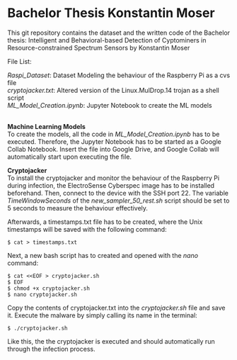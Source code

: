 # Bachelor Thesis Konstantin Moser
This git repository contains the dataset and the written code of the Bachelor thesis: Intelligent and Behavioral-based Detection of Cyptominers in Resource-constrained Spectrum Sensors by Konstantin Moser

File List:<br />

*Raspi_Dataset*: Dataset Modeling the behaviour of the Raspberry Pi as a cvs file <br />
*cryptojacker.txt*: Altered version of the Linux.MulDrop.14 trojan as a shell script <br />
*ML_Model_Creation.ipynb*: Jupyter Notebook to create the ML models <br /><br />

**Machine Learning Models**<br />
To create the models, all the code in *ML_Model_Creation.ipynb* has to be executed. Therefore, the Jupyter Notebook has to be started as a Google Collab Notebook. Insert the file into Google Drive, and Google Collab will automatically start upon executing the file.

**Cryptojacker**<br />
To install the cryptojacker and monitor the behaviour of the Raspberry Pi during infection, the ElectroSense Cyberspec image has to be installed beforehand. Then, connect to the device with the SSH port 22. The variable *TimeWindowSeconds* of the *new_sampler_50_rest.sh* script should be set to 5 seconds to measure the behaviour effectively.<br />

Afterwards, a timestamps.txt file has to be created, where the Unix timestamps will be
saved with the following command:
```
$ cat > timestamps.txt
```
Next, a new bash script has to created and opened with the *nano* command:
```
$ cat <<EOF > cryptojacker.sh
$ EOF
$ chmod +x cryptojacker.sh
$ nano cryptojacker.sh
```
Copy the contents of cryptojacker.txt into the *cryptojacker.sh* file and save it. Execute the malware by simply calling its name in the terminal:
```
$ ./cryptojacker.sh
```
Like this, the the cryptojacker is executed and should automatically run through the infection process.
